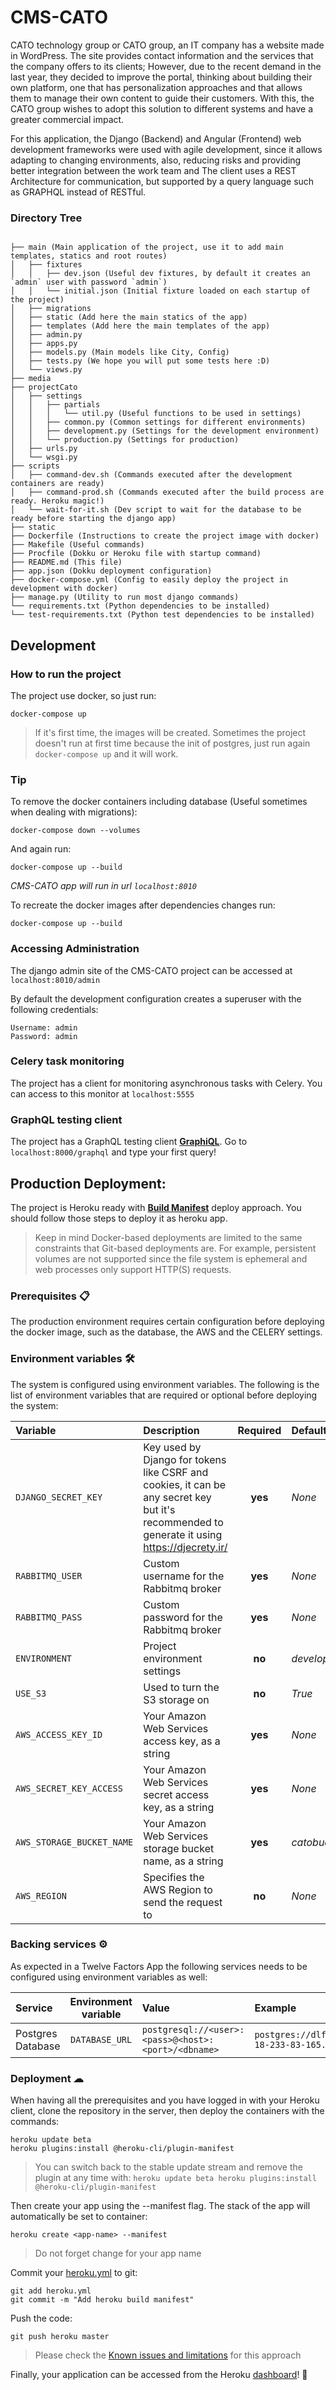 # CMS-CATO

CATO technology group or CATO group, an IT company has a website made in WordPress.
The site provides contact information and the services that the company offers to its clients;
However, due to the recent demand in the last year, they decided to improve the portal,
thinking about building their own platform, one that has personalization approaches and
that allows them to manage their own content to guide their customers. With this,
the CATO group wishes to adopt this solution to different systems and have a greater
commercial impact.

For this application, the Django (Backend) and Angular (Frontend) web development frameworks
were used with agile development, since it allows adapting to changing environments, also, 
reducing risks and providing better integration between the work team and The client uses a
REST Architecture for communication, but supported by a query language such as GRAPHQL
instead of RESTful.

### Directory Tree ###
```

├── main (Main application of the project, use it to add main templates, statics and root routes)
│   ├── fixtures
│   │   ├── dev.json (Useful dev fixtures, by default it creates an `admin` user with password `admin`)
│   │   └── initial.json (Initial fixture loaded on each startup of the project)
│   ├── migrations
│   ├── static (Add here the main statics of the app)
│   ├── templates (Add here the main templates of the app)
│   ├── admin.py
│   ├── apps.py
│   ├── models.py (Main models like City, Config)
│   ├── tests.py (We hope you will put some tests here :D)
│   └── views.py
├── media
├── projectCato
│   ├── settings
│   │   ├── partials
│   │   │   └── util.py (Useful functions to be used in settings)
│   │   ├── common.py (Common settings for different environments)
│   │   ├── development.py (Settings for the development environment)
│   │   └── production.py (Settings for production)
│   ├── urls.py
│   └── wsgi.py
├── scripts
│   ├── command-dev.sh (Commands executed after the development containers are ready)
│   ├── command-prod.sh (Commands executed after the build process are ready. Heroku magic!)
│   └── wait-for-it.sh (Dev script to wait for the database to be ready before starting the django app)
├── static
├── Dockerfile (Instructions to create the project image with docker)
├── Makefile (Useful commands)
├── Procfile (Dokku or Heroku file with startup command)
├── README.md (This file)
├── app.json (Dokku deployment configuration)
├── docker-compose.yml (Config to easily deploy the project in development with docker)
├── manage.py (Utility to run most django commands)
└── requirements.txt (Python dependencies to be installed)
└── test-requirements.txt (Python test dependencies to be installed)
```

## Development ##

### How to run the project ###

The project use docker, so just run:

```
docker-compose up
```

> If it's first time, the images will be created. Sometimes the project doesn't run at first time because
> the init of postgres, just run again `docker-compose up` and it will work.

### Tip ###

To remove the docker containers including database (Useful sometimes when dealing with migrations):

```
docker-compose down --volumes
```
 
And again run:

```
docker-compose up --build
```

*CMS-CATO app will run in url `localhost:8010`*

To recreate the docker images after dependencies changes run:

```
docker-compose up --build
```


### Accessing Administration

The django admin site of the CMS-CATO project can be accessed at `localhost:8010/admin`

By default the development configuration creates a superuser with the following
credentials:

```
Username: admin
Password: admin
```

### Celery task monitoring

The project has a client for monitoring asynchronous tasks with Celery.
You can access to this monitor at `localhost:5555`

### GraphQL testing client

The project has a GraphQL testing client **[GraphiQL](https://github.com/graphql/graphiql)**.
Go to `localhost:8000/graphql` and type your first query!

## Production Deployment: ##

The project is Heroku ready with
**[Build Manifest](https://devcenter.heroku.com/articles/build-docker-images-heroku-yml)**
deploy approach. You should follow those steps to deploy it as heroku app.
> Keep in mind Docker-based deployments are limited to the same constraints that Git-based
> deployments are. For example, persistent volumes are not supported since the file system
> is ephemeral and web processes only support HTTP(S) requests.

### Prerequisites 📋 ###

The production environment requires certain configuration before deploying the docker image,
such as the database, the AWS and the CELERY settings.

### Environment variables 🛠️ ###

The system is configured using environment variables. The following is the list of
environment variables that are required or optional before deploying the system:

| Variable | Description | Required | Default |
| :--- | :--- | :---: | :--- |
| `DJANGO_SECRET_KEY` | Key used by Django for tokens like CSRF and cookies, it can be any secret key but it's recommended to generate it using https://djecrety.ir/ | **yes** | *None* |
| `RABBITMQ_USER` | Custom username for the Rabbitmq broker | **yes** | *None* |
| `RABBITMQ_PASS` | Custom password for the Rabbitmq broker | **yes** | *None* |
| `ENVIRONMENT` | Project environment settings | **no** | *development* |
| `USE_S3` | Used to turn the S3 storage on | **no** | *True* |
| `AWS_ACCESS_KEY_ID` | Your Amazon Web Services access key, as a string | **yes** | *None* |
| `AWS_SECRET_KEY_ACCESS` | Your Amazon Web Services secret access key, as a string | **yes** | *None* |
| `AWS_STORAGE_BUCKET_NAME` | Your Amazon Web Services storage bucket name, as a string | **yes** | *catobucket* |
| `AWS_REGION` | Specifies the AWS Region to send the request to | **no** | *None* |

### Backing services ⚙️ ###

As expected in a Twelve Factors App the following services needs to be configured
using environment variables as well:

| Service | Environment variable | Value | Example |
| :--- | :---: | :--- | :--- |
| Postgres Database | `DATABASE_URL` | `postgresql://<user>:<pass>@<host>:<port>/<dbname>` | `postgres://dlfgyvooqebjiq:7f5a5bfbedf60019262c16dbfa78ea1558e48f7977cb8bc91de670ff0aeeeb02@ec2-18-233-83-165.compute-1.amazonaws.com:5432/d88kfm43j69i0s` |

### Deployment ☁ ###

When having all the prerequisites and you have logged in with your Heroku client, 
clone the repository in the server, then deploy the containers with the commands:

```
heroku update beta
heroku plugins:install @heroku-cli/plugin-manifest
```

> You can switch back to the stable update stream and remove the plugin at any time with:
> ``` heroku update beta heroku plugins:install @heroku-cli/plugin-manifest ```

Then create your app using the --manifest flag. The stack of the app will
automatically be set to container:

```
heroku create <app-name> --manifest
```

> Do not forget change <app-name> for your app name

Commit your [heroku.yml](heroku.yml) to git:

```
git add heroku.yml
git commit -m "Add heroku build manifest"
```

Push the code:

```
git push heroku master
```

> Please check the [Known issues and limitations](https://devcenter.heroku.com/articles/build-docker-images-heroku-yml#known-issues-and-limitations)
> for this approach

Finally, your application can be accessed from the Heroku [dashboard](https://dashboard.heroku.com/apps)! 🚀
